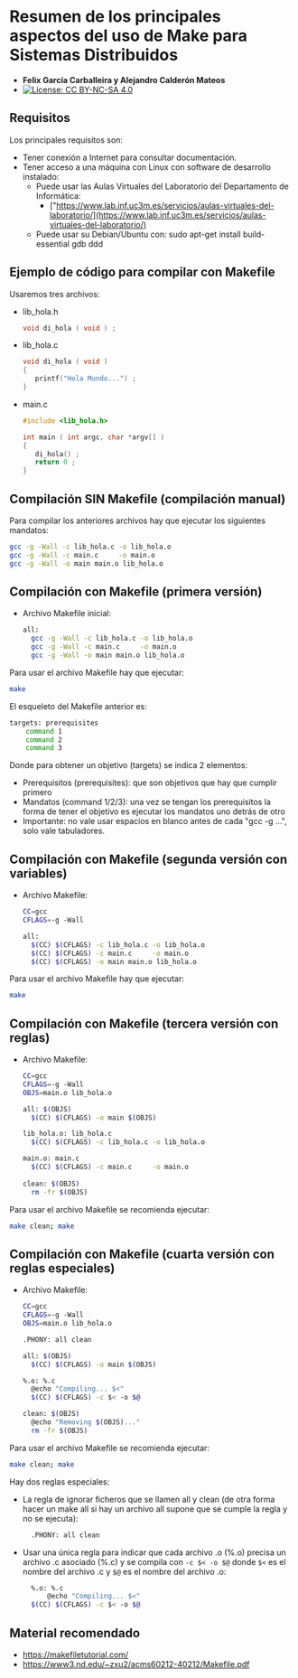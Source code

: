
# Resumen de los principales aspectos del uso de Make para Sistemas Distribuidos
+ **Felix García Carballeira y Alejandro Calderón Mateos**
+ [![License: CC BY-NC-SA 4.0](https://img.shields.io/badge/License-CC%20BY--NC--SA%204.0-blue.svg)](https://github.com/acaldero/uc3m_sd/blob/main/LICENSE)


## Requisitos

Los principales requisitos son:
* Tener conexión a Internet para consultar documentación.
* Tener acceso a una máquina con Linux con software de desarrollo instalado:
  * Puede usar las Aulas Virtuales del Laboratorio del Departamento de Informática:
    * ["https://www.lab.inf.uc3m.es/servicios/aulas-virtuales-del-laboratorio/](https://www.lab.inf.uc3m.es/servicios/aulas-virtuales-del-laboratorio/)
  * Puede usar su Debian/Ubuntu con: sudo apt-get install build-essential gdb ddd


## Ejemplo de código para compilar con Makefile

Usaremos tres archivos:

* lib_hola.h
  ```c
  void di_hola ( void ) ;
  ```

* lib_hola.c
  ```c
  void di_hola ( void )
  {
     printf("Hola Mundo...") ;
  }
  ```

* main.c
  ```c
  #include <lib_hola.h>

  int main ( int argc, char *argv[] )
  {
     di_hola() ;
     return 0 ;
  }
  ```

## Compilación SIN Makefile (compilación manual)

Para compilar los anteriores archivos hay que ejecutar los siguientes mandatos:

```bash
gcc -g -Wall -c lib_hola.c -o lib_hola.o
gcc -g -Wall -c main.c     -o main.o
gcc -g -Wall -o main main.o lib_hola.o
```

## Compilación con Makefile (primera versión)

* Archivo Makefile inicial:
  ```bash
  all:
  	gcc -g -Wall -c lib_hola.c -o lib_hola.o
  	gcc -g -Wall -c main.c     -o main.o
  	gcc -g -Wall -o main main.o lib_hola.o
  ```

Para usar el archivo Makefile hay que ejecutar:
```bash
make
```

El esqueleto del Makefile anterior es:
```bash
targets: prerequisites
	command 1
	command 2
	command 3
```
Donde para obtener un objetivo (targets) se indica 2 elementos:
  * Prerequisitos (prerequisites): que son objetivos que hay que cumplir primero
  * Mandatos (command 1/2/3): una vez se tengan los prerequisitos la forma de tener el objetivo es ejecutar los mandatos uno detrás de otro
  * Importante: no vale usar espacios en blanco antes de cada "gcc -g ...", solo vale tabuladores.


## Compilación con Makefile (segunda versión con variables)

* Archivo Makefile:
  ```bash
  CC=gcc
  CFLAGS=-g -Wall

  all:
  	$(CC) $(CFLAGS) -c lib_hola.c -o lib_hola.o
  	$(CC) $(CFLAGS) -c main.c     -o main.o
  	$(CC) $(CFLAGS) -o main main.o lib_hola.o
  ```

Para usar el archivo Makefile hay que ejecutar:
```bash
make
```

## Compilación con Makefile (tercera versión con reglas)

* Archivo Makefile:
  ```bash
  CC=gcc
  CFLAGS=-g -Wall
  OBJS=main.o lib_hola.o

  all: $(OBJS)
  	$(CC) $(CFLAGS) -o main $(OBJS)

  lib_hola.o: lib_hola.c
  	$(CC) $(CFLAGS) -c lib_hola.c -o lib_hola.o

  main.o: main.c
  	$(CC) $(CFLAGS) -c main.c     -o main.o
	
  clean: $(OBJS)
  	rm -fr $(OBJS)
  ```

Para usar el archivo Makefile se recomienda ejecutar:
```bash
make clean; make
```


## Compilación con Makefile (cuarta versión con reglas especiales)

* Archivo Makefile:
  ```bash
  CC=gcc
  CFLAGS=-g -Wall
  OBJS=main.o lib_hola.o

  .PHONY: all clean

  all: $(OBJS)
  	$(CC) $(CFLAGS) -o main $(OBJS)

  %.o: %.c
  	@echo "Compiling... $<"
  	$(CC) $(CFLAGS) -c $< -o $@

  clean: $(OBJS)
  	@echo "Removing $(OBJS)..."
  	rm -fr $(OBJS)
  ```

Para usar el archivo Makefile se recomienda ejecutar:
```bash
make clean; make
```

Hay dos reglas especiales:
* La regla de ignorar ficheros que se llamen all y clean (de otra forma hacer un make all si hay un archivo all supone que se cumple la regla y no se ejecuta):
  ```bash
    .PHONY: all clean
  ```
* Usar una única regla para indicar que cada archivo .o (%.o) precisa un archivo .c asociado (%.c) y se compila con ```-c $< -o $@``` donde ```$<``` es el nombre del archivo .c y ```$@``` es el nombre del archivo .o:
  ```bash
    %.o: %.c
    	@echo "Compiling... $<"
  	$(CC) $(CFLAGS) -c $< -o $@
  ```



## Material recomendado
  * https://makefiletutorial.com/
  * https://www3.nd.edu/~zxu2/acms60212-40212/Makefile.pdf


